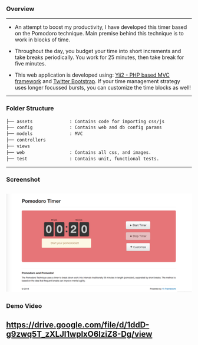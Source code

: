 
### Overview
---
* An attempt to boost my productivity, I have developed this timer based on the Pomodoro technique. Main premise behind this technique is to work in blocks of time.

* Throughout the day, you budget your time into short increments and take breaks periodically. You work for 25 minutes, then take break for five minutes.

* This web application is developed using: [Yii2 - PHP based MVC framework](http://www.yiiframework.com/doc-2.0/guide-index.html) and [Twitter Bootstrap](http://getbootstrap.com/2.3.2/). 
If your time management strategy uses longer focussed bursts, you can customize the time blocks as well!
---
### Folder Structure
```bash
├── assets              : Contains code for importing css/js
├── config              : Contains web and db config params
├── models              : MVC
├── controllers        
├── views                
├── web                 : Contains all css, and images.
├── test                : Contains unit, functional tests.
```
---
### Screenshot
![Alt text](https://github.com/naritapandhe/pomodoro-timer/blob/master/web/img/pomo.png "Screenshot")
---
### Demo Video
https://drive.google.com/file/d/1ddD-g9zwq5T_zXLJl1wplxO6lziZ8-Dg/view
---

